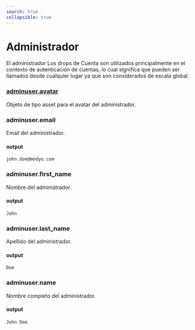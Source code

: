 ```yaml
---
search: true
collapsible: true
---
```


# Administrador

El administrador Los drops de Cuenta son utilizados principalmente en el contexto de autenticación de cuentas, lo cual significa que pueden ser llamados desde cualquier lugar ya que son considerados de escala global. 

### [adminuser.avatar](./asset)

Objeto de tipo asset para el avatar del administrador.

### adminuser.email

Email del administrador.

#### output

```john.doe@modyo.com ```

### adminuser.first_name

Nombre del administrador.

#### output

```John```

### adminuser.last_name

Apellido del administrador.

#### output

```Doe```

### adminuser.name

Nombre completo del administrador.

#### output

```John Doe```